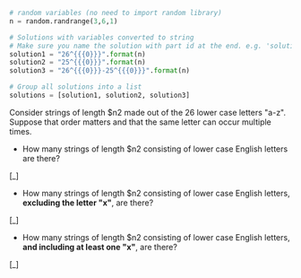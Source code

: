 ```python
# random variables (no need to import random library)
n = random.randrange(3,6,1)

# Solutions with variables converted to string
# Make sure you name the solution with part id at the end. e.g. 'solution1' will be solution for part 1.
solution1 = "26^{{{0}}}".format(n)
solution2 = "25^{{{0}}}".format(n)
solution3 = "26^{{{0}}}-25^{{{0}}}".format(n)

# Group all solutions into a list
solutions = [solution1, solution2, solution3]

```

Consider strings of length $n2 made out of the 26 lower case letters
"a-z". Suppose that order matters and that the same letter can occur
multiple times.

* How many strings of length $n2 consisting of lower case English letters are there?

[_]

* How many strings of length $n2 consisting of lower case English letters, **excluding the letter "x"**, are there?

[_]

* How many strings of length $n2 consisting of lower case English letters, **and including at least one "x"**, are there?

[_]
